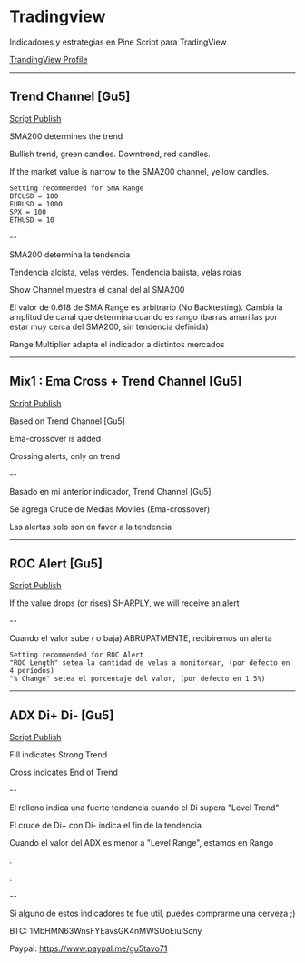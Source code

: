 # Tradingview
Indicadores y estrategias en Pine Script para TradingView

[TrandingView Profile](https://www.tradingview.com/u/gu5tavo71/#published-scripts)

***

## Trend Channel [Gu5]
[Script Publish](https://www.tradingview.com/script/nApbXCts-Trend-Channel-Gu5/)

SMA200 determines the trend

Bullish trend, green candles. Downtrend, red candles.

If the market value is narrow to the SMA200 channel, yellow candles.
```
Setting recommended for SMA Range
BTCUSD = 100
EURUSD = 1000
SPX = 100
ETHUSD = 10
```

--

SMA200 determina la tendencia

Tendencia alcista, velas verdes. Tendencia bajista, velas rojas

Show Channel muestra el canal del al SMA200

El valor de 0.618 de SMA Range es arbitrario (No Backtesting). Cambia la amplitud de canal que determina cuando es rango (barras amarillas por estar muy cerca del SMA200, sin tendencia definida)

Range Multiplier adapta el indicador a distintos mercados 

***
## Mix1 : Ema Cross + Trend Channel [Gu5]
[Script Publish](https://www.tradingview.com/script/YflOVb17-Mix1-Ema-Cross-Trend-Channel-Gu5/)

Based on Trend Channel [Gu5]

Ema-crossover is added

Crossing alerts, only on trend

--

Basado en mi anterior indicador, Trend Channel [Gu5]

Se agrega Cruce de Medias Moviles (Ema-crossover)

Las alertas solo son en favor a la tendencia


***
## ROC Alert [Gu5]
[Script Publish](https://www.tradingview.com/script/KvX3zVVE-ROC-Alert-Gu5/)

If the value drops (or rises) SHARPLY, we will receive an alert

--

Cuando el valor sube ( o baja) ABRUPATMENTE, recibiremos un alerta

```
Setting recommended for ROC Alert
"ROC Length" setea la cantidad de velas a monitorear, (por defecto en 4 períodos)
"% Change" setea el porcentaje del valor, (por defecto en 1.5%) 
```

***
## ADX Di+ Di- [Gu5]
[Script Publish](https://www.tradingview.com/script/KvX3zVVE-ROC-Alert-Gu5/)

Fill indicates Strong Trend

Cross indicates End of Trend

--

El relleno indica una fuerte tendencia cuando el Di supera "Level Trend"

El cruce de Di+ con Di- indica el fin de la tendencia

Cuando el valor del ADX es menor a "Level Range", estamos en Rango

.

.

--

Si alguno de estos indicadores te fue util, puedes comprarme una cerveza ;)

BTC: 1MbHMN63WnsFYEavsGK4nMWSUoEiuiScny

Paypal: https://www.paypal.me/gu5tavo71
